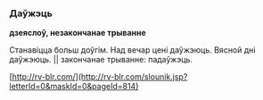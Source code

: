 ### Даўжэць
**дзеяслоў, незакончанае трыванне**

Станавіцца больш доўгім. Над вечар цені даўжэюць. Вясной дні даўжэюць. || закончанае трыванне: падаўжэць.

<a rel="author">[http://rv-blr.com/](http://rv-blr.com/slounik.jsp?letterId=0&maskId=0&pageId=814)</a>
